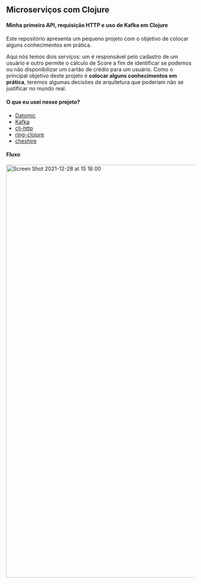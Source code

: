 ## Microserviços com Clojure

#### Minha primeira API, requisição HTTP e uso de Kafka em Clojure
Este repositório apresenta um pequeno projeto com o objetivo de colocar alguns conhecimentos em prática. 

Aqui nós temos dois serviços: um é responsável pelo cadastro de um usuário e outro permite o cálculo de Score a fim de identificar se podemos ou não disponibilizar um cartão de crédio para um usuário. Como o principal objetivo deste projeto é **colocar alguns conhecimentos em prática**, teremos algumas decisões de arquitetura que poderiam não se justificar no mundo real.

#### O que eu usei nesse projeto?
- [Datomic](https://www.datomic.com/)
- [Kafka](https://kafka.apache.org/)
- [clj-http](https://github.com/dakrone/clj-http)
- [ring-clojure](https://github.com/ring-clojure/ring)
- [cheshire](https://github.com/dakrone/cheshire)

#### Fluxo
<img width="1102" alt="Screen Shot 2021-12-28 at 15 18 00" src="https://user-images.githubusercontent.com/42384045/147595321-646eb564-36e5-4ffa-aa38-2610dc05a07d.png">

